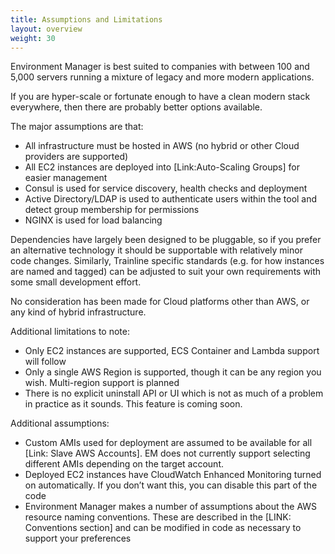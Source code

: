 ```yaml
---
title: Assumptions and Limitations
layout: overview
weight: 30
---
```


Environment Manager is best suited to companies with between 100 and 5,000 servers running a mixture of legacy and more modern applications.

If you are hyper-scale or fortunate enough to have a clean modern stack everywhere, then there are probably better options available.

The major assumptions are that:
-	All infrastructure must be hosted in AWS (no hybrid or other Cloud providers are supported)
-	All EC2 instances are deployed into [Link:Auto-Scaling Groups] for easier management
-	Consul is used for service discovery, health checks and deployment
-	Active Directory/LDAP is used to authenticate users within the tool and detect group membership for permissions
-	NGINX is used for load balancing

Dependencies have largely been designed to be pluggable, so if you prefer an alternative technology it should be supportable with relatively minor code changes. Similarly, Trainline specific standards (e.g. for how instances are named and tagged) can be adjusted to suit your own requirements with some small development effort.

No consideration has been made for Cloud platforms other than AWS, or any kind of hybrid infrastructure.

Additional limitations to note:
-	Only EC2 instances are supported, ECS Container and Lambda support will follow
-	Only a single AWS Region is supported, though it can be any region you wish. Multi-region support is planned
-	There is no explicit uninstall API or UI which is not as much of a problem in practice as it sounds. This feature is coming soon.

Additional assumptions:
-	Custom AMIs used for deployment are assumed to be available for all [Link: Slave AWS Accounts]. EM does not currently support selecting different AMIs depending on the target account.
-	Deployed EC2 instances have CloudWatch Enhanced Monitoring turned on automatically. If you don’t want this, you can disable this part of the code
-	Environment Manager makes a number of assumptions about the AWS resource naming conventions. These are described in the [LINK: Conventions section] and can be modified in code as necessary to support your preferences

